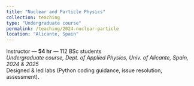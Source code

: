 ```yaml
---
title: "Nuclear and Particle Physics"
collection: teaching
type: "Undergraduate course"
permalink: /teaching/2024-nuclear-particle
location: "Alicante, Spain"
---
```


Instructor — **54 hr** — 112 BSc students  
*Undergraduate course, Dept. of Applied Physics, Univ. of Alicante, Spain, 2024 & 2025*  
Designed & led labs (Python coding guidance, issue resolution, assessment).
